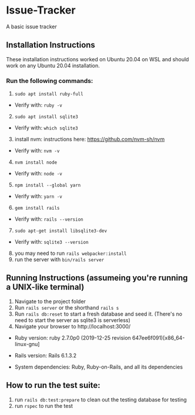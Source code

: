 # Issue-Tracker
A basic issue tracker

## Installation Instructions
These installation instructions worked on Ubuntu 20.04 on WSL and should work on any Ubuntu 20.04 installation.
### Run the following commands:
1. `sudo apt install ruby-full`
 - Verify with: `ruby -v`
2. `sudo apt install sqlite3`
 - Verify with: `which sqlite3`
3. install nvm: instructions here: https://github.com/nvm-sh/nvm
- Verify with: `nvm -v`
4. `nvm install node`
- Verify with: `node -v`
5. `npm install --global yarn`
- Verify with: `yarn -v`
6. `gem install rails`
- Verify with: `rails --version`
7. `sudo apt-get install libsqlite3-dev`
- Verify with: `sqlite3 --version`
8. you may need to run `rails webpacker:install`
9. run the server with `bin/rails server`
## Running Instructions (assumeing you're running a UNIX-like terminal)
1. Navigate to the project folder
2. Run `rails server` or the shorthand `rails s`
3. Run `rails db:reset` to start a fresh database and seed it. (There's no need to start the server as sqlite3 is serverless)
4. Navigate your browser to http://localhost:3000/

* Ruby version: ruby 2.7.0p0 (2019-12-25 revision 647ee6f091)[x86_64-linux-gnu]

* Rails version: Rails 6.1.3.2

* System dependencies: Ruby, Ruby-on-Rails, and all its dependencies  
## How to run the test suite:
1. run `rails db:test:prepare` to clean out the testing database for testing
2. run `rspec` to run the test


